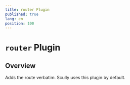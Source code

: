 ```yaml
---
title: router Plugin
published: true
lang: en
position: 100
---
```


# `router` Plugin

## Overview

Adds the route verbatim. Scully uses this plugin by default.

